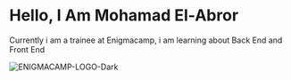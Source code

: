 # Hello, I Am Mohamad El-Abror


Currently i am a trainee at Enigmacamp, i am learning about Back End and Front End

![ENIGMACAMP-LOGO-Dark](https://user-images.githubusercontent.com/63460549/165452901-7a1493dd-02a7-427f-a0c1-13970b1c2f74.svg)
